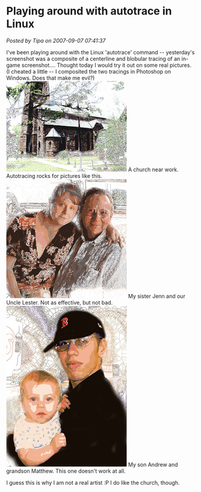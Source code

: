 # Playing around with autotrace in Linux

*Posted by Tipa on 2007-09-07 07:41:37*

I've been playing around with the Linux 'autotrace' command -- yesterday's screenshot was a composite of a centerline and blobular tracing of an in-game screenshot.... Thought today I would try it out on some real pictures. (I cheated a little -- I composited the two tracings in Photoshop on Windows. Does that make me evil?)
![churchcomposite.jpg](../../../uploads/2007/09/churchcomposite.jpg)
A church near work. Autotracing rocks for pictures like this.
![jenncomposite.jpg](../../../uploads/2007/09/jenncomposite.jpg)
My sister Jenn and our Uncle Lester. Not as effective, but not bad.
![andymattcomposite.jpg](../../../uploads/2007/09/andymattcomposite.jpg)
My son Andrew and grandson Matthew. This one doesn't work at all.

I guess this is why I am not a real artist :P I do like the church, though.
